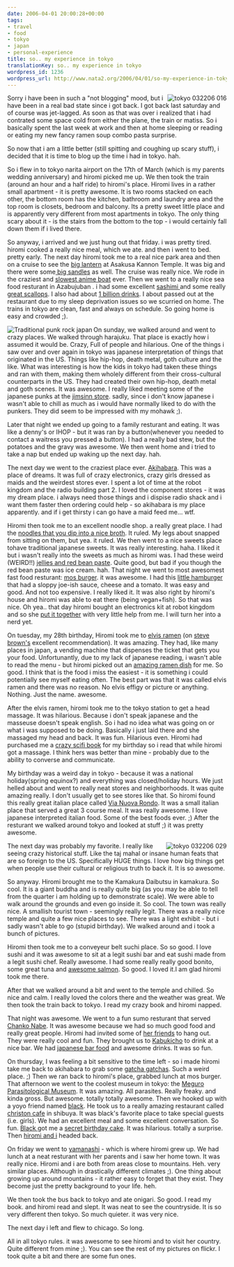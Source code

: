 ```yaml
---
date: 2006-04-01 20:00:28+00:00
tags:
- travel
- food
- tokyo
- japan
- personal-experience
title: so.. my experience in tokyo
translationKey: so.. my experience in tokyo
wordpress_id: 1236
wordpress_url: http://www.nata2.org/2006/04/01/so-my-experience-in-tokyo/
---
```


<a title="Photo Sharing" href="http://www.flickr.com/photos/natatwo/116388397/"><img align="right" alt="tokyo 032206 016" title="tokyo 032206 016" src="http://static.flickr.com/39/116388397_dadbeb9f34_m.jpg" /></a>Sorry i have been in such a "not blogging" mood,  but i have been in a real bad state since i got back. I got back last saturday and of course was jet-lagged. As soon as that was over i realized that i had contrated some space cold from either the plane, the train or matiss. So i basically spent the last week at work and then at home sleeping or reading or eating my new fancy ramen soup combo pasta surprise.

So now that i am a little better (still spitting and coughing up scary stuff), i decided that it is time to blog up the time i had in tokyo. hah.

So i flew in to tokyo narita airport on the 17th of March (which is my parents wedding anniversary) and hiromi picked me up. We then took the train (around an hour and a half ride) to hiromi's place. Hiromi lives in a rather small apartment - it is pretty awesome. It is two rooms stacked on each other, the bottom room has the kitchen, bathroom and laundry area and the top room is closets, bedroom and balcony. Its a pretty sweet little place and is apparently very different from most apartments in tokyo. The only thing scary about it - is the stairs from the bottom to the top - i would certainly fall down them if i lived there.

So anyway, i arrived and we just hung out that friday. i was pretty tired. hiromi cooked a really nice meal, which we ate. and then i went to bed. pretty early. The next day hiromi took me to a real nice park area and then on a cruise to see the <a href="http://www.flickr.com/photos/natatwo/114411589/in/set-72057594085151914/">big lantern</a> at Asakusa Kannon Temple. It was big and there were some<a href="http://www.flickr.com/photos/natatwo/114413811/in/set-72057594085151914/"> big sandles</a> as well.  The cruise was really nice. We rode in the craziest and <a href="http://www.flickr.com/photos/natatwo/114410781/in/set-72057594085151914/">slowest anime boat</a> ever. Then we went to a really nice sea food resturant in Azabujuban . i had some excellent <a href="http://www.flickr.com/photos/natatwo/114413048/in/set-72057594085151914/">sashimi </a>and some really <a href="http://www.flickr.com/photos/natatwo/114413283/in/set-72057594085151914/">great scallops</a>. I also had about <a href="http://www.flickr.com/photos/natatwo/114412985/in/set-72057594085151914/">1 billion drinks</a>.  I about passed out at the restaurant due to my sleep deprivation  issues  so we scurried on home. The trains in tokyo are clean, fast and always on schedule. So going home is easy and  crowded ;).

<a title="Photo Sharing" href="http://www.flickr.com/photos/natatwo/114556833/"><img align="left" alt="Traditional punk rock japan" title="Traditional punk rock japan" src="http://static.flickr.com/40/114556833_371ae95872_m.jpg" /></a>On sunday,  we walked around and went to crazy places. We walked through harajuku. That place is exactly how i assumed it would be. Crazy, Full of people and hilarious. One of the things i saw over and over again in tokyo was japanese interpretation of things that originated in the US. Things like hip-hop, death metal, goth culture and the like. What was interesting is how the kids in tokyo had taken these things and ran with them, making them wholely different from their cross-cultural counterparts in the US. They had created their own hip-hop, death metal and goth scenes. It was awesome. I really liked meeting some of the japanese punks at the <a href="http://www.google.com/url?sa=t&ct=res&cd=1&url=http%3A//homepage.mac.com/debutante.osaka/jimsinn.html&ei=qsUuRNu8O6P6oQLiq-XhCg&sig2=hye2UacICtZRm0OJHBf97A">jimsinn store</a>. sadly, since i don't know japanese i wasn't able to chill as much as i would have normally liked to do with the punkers. They did seem to be impressed with my mohawk ;).

Later that night we ended up going to a family resturant and eating. It was like a denny's or IHOP - but it was ran by a button(whenever you needed to contact a waitress you pressed a button). I had a really bad stew, but the potatoes and the gravy was awesome. We then went home and i tried to take a nap but ended up waking up the next day. hah.

The next day we went to the craziest place ever. <a class="Grey" href="http://www.flickr.com/photos/natatwo/tags/akihabara/">Akihabara</a>.  This was a place of dreams. It was full of crazy electronics, crazy girls dressed as maids and the weirdest stores ever. I spent a lot of time at the robot kingdom and the radio building part 2. I loved the component stores - it was my dream place. i always need those things and i dispise radio shack and i want them faster then ordering could help - so akihabara is my place apparently. and if i get thirsty i can go have a maid feed me... wtf.

Hiromi then took me to an excellent noodle shop. a really great place. I had the <a href="http://www.flickr.com/photos/natatwo/115240541/in/set-72057594085151914/">noodles that you dip into a nice broth</a>. It ruled. My legs about snapped from sitting on them, but yea. it ruled. We then went to a nice sweets place tohave traditional japanese sweets. It was really interesting. haha. I liked it but i wasn't really into the sweets as much as hiromi was. I had these weird (WEIRD!!) <a href="http://www.flickr.com/photos/natatwo/115240609/in/set-72057594085151914/">jellies and red bean paste</a>. Quite good, but bad if you though the red bean paste was ice cream. hah. That night we went to most awesomest fast food resturant: <a href="http://www.google.com/url?sa=t&ct=res&cd=1&url=http%3A//www.mos.co.jp/&ei=L8ouRMhCgqSlAs2W8dgK&sig2=JoescUCANDgU61w0Zo9TDQ">mos burger</a>. it was awesome. I had this <a href="http://www.flickr.com/photos/natatwo/115838078/in/set-72057594085151914/">little hamburger</a> that had a sloppy joe-ish sauce, cheese and a tomato. It was easy and good. And not too expensive. I really liked it. It was also right by hiromi's house and hiromi was able to eat there (being vegan+fish). So that was nice. Oh yea.. that day hiromi bought an electronics kit at robot kingdom and so she <a href="http://www.flickr.com/photos/natatwo/115837946/in/set-72057594085151914/">put it together</a> with very little help from me. I will turn her into a nerd yet.

On tuesday, my 28th birthday, Hiromi took me to <a href="http://www.flickr.com/photos/natatwo/115839463/in/set-72057594085151914/">elvis ramen</a> (on <a href="http://www.stevebrownismyhero.com/">steve brown's</a> excellent recommendation). It was amazing. They had, like many places in japan, a vending machine that dispenses the ticket that gets you your food. Unfortunantly, due to my lack of japanese reading,  i wasn't able to read the menu - but hiromi picked out an <a href="http://www.flickr.com/photos/natatwo/115838414/in/set-72057594085151914/">amazing ramen dish</a> for me. So good. I think that is the food i miss the easiest - it is something i could potentially see myself eating often.  The best part was that it was called elvis ramen and there was no reason. No elvis effigy or picture or anything. Nothing. Just the name. awesome.

After the elvis ramen, hiromi took me to the tokyo station to get a head massage. It was hilarious. Because i don't speak japanese and the masseuse doesn't speak english.  So i had no idea what was going on or what i was supposed to be doing. Basically i just laid there and she massaged my head and back. It was fun. Hilarious even. Hiromi had purchased me a <a href="http://www.amazon.com/gp/product/0345479211/sr=8-1/qid=1143930494/ref=pd_bbs_1/102-8138382-2132104?%5Fencoding=UTF8">crazy scifi book</a> for my birthday so i read that while hiromi got a massage. I think hers was better than mine - probably due to the ability to converse and communicate.

My birthday was a weird day in tokyo - because it was a national holiday(spring equinox?) and everything was closed/holiday hours. We just helled about and went to really neat stores and neighborhoods. It was quite amazing really. I don't usually get to see stores like that. So hiromi found this really great italian place called <a href="http://www.flickr.com/photos/natatwo/115839618/in/set-72057594085151914/">Via Nuova Rondo</a>. It was a small italian place that served a great 3 course meal. It was really awesome.  I love japanese interpreted italian food. Some of the best foods ever. ;)  After the resturant we walked around tokyo and looked at stuff ;) it was pretty awesome.

<a title="Photo Sharing" href="http://www.flickr.com/photos/natatwo/116389646/"><img align="right" title="tokyo 032206 029" alt="tokyo 032206 029" src="http://static.flickr.com/43/116389646_56a7868bf6_m.jpg" /></a>The next day was probably my favorite. I really like seeing crazy historical stuff. Like the taj mahal or insane human feats that are so foreign to the US. Specifically HUGE things. I love how big things get when people use their cultural or religious truth to back it. It is so awesome.

So anyway. Hiromi brought me to the Kamakura Daibutsu in kamakura. So cool. It is a giant buddha and is really quite big (as you may be able to tell from the quarter i am holding up to demonstrate scale). We were able to walk around the grounds and even go inside it. So cool. The town was really nice. A smallish tourist town - seemingly really legit. There was a really nice temple and quite a few nice places to see. There was a light exhibit - but i sadly wasn't able to go (stupid birthday). We walked around and i took a bunch of pictures.

Hiromi then took me to a conveyeur belt suchi place. So so good. I love sushi and it was awesome to sit at a legit sushi bar and eat sushi made from a legit sushi  chef. Really awesome. I had some really really good bonito, some great tuna and <a href="http://www.flickr.com/photos/natatwo/116382257/in/set-72057594085151914/">awesome salmon</a>. So good. I loved it.I am glad hiromi took me there.

After that we walked around a bit and went to the temple and chilled. So nice and calm. I really loved the colors there and the weather was great.  We then took the train back to tokyo. I read my crazy book and hiromi napped.

That night was awesome. We went to a fun sumo resturant that served <a href="http://metropolis.japantoday.com/tokyofooddrinksarchive349/302/tokyofooddrinksinc.htm">Chanko Nabe</a>. It was awesome because we had so much good food and really great people. Hiromi had invited some of <a href="http://www.flickr.com/photos/natatwo/116395781/in/set-72057594085151914/">her friends</a> to hang out. They were really cool and fun. They brought us to <a href="http://www.insite-tokyo.com/column/douglas/index4.html">Kabukicho</a> to drink at a nice bar. We had <a href="http://www.flickr.com/photos/natatwo/116395629/in/set-72057594085151914/">japanese bar food</a> and awesome drinks. It was so fun.

On thursday, I was feeling a bit sensitive to the time left - so i made hiromi take me back to akihabara to grab some <a href="http://images.google.com/images?q=gatcha+gatcha&btnG=Search">gatcha gatchas</a>. Such a weird place. ;) Then we ran back to hiromi's place, grabbed lunch at mos burger. That afternoon we went to the coolest museum in tokyo: the <a href="http://club.nokia.co.jp/tokyoq/weekly_updates/tqoole/parasite.html">Meguro Parasitological Museum</a>. It was amazing. All parasites. Really freaky. and kinda gross. But awesome. totally totally awesome.
Then we hooked up with a yoyo friend named <a href="http://www.google.com/url?sa=t&ct=res&cd=1&url=http%3A//www.officeblack.com/&ei=HAYvRJWEN6jeqALHgLXECg&sig2=2LP0LbjBk-s1vCa4JtOFMA">black</a>. He took us to a really amazing restaurant called <a href="http://club.nokia.co.jp/tokyoq/weekly_updates/tqoole/christon.html">christon cafe</a> in shibuya. It was black's favorite place to take special guests (i.e. girls). We had an excellent meal and some excellent conversation. So fun. <a href="http://www.flickr.com/photos/natatwo/116790789/in/set-72057594085151914/">Black </a>got me a <a href="http://www.flickr.com/photos/natatwo/116791690/in/set-72057594085151914/">secret birthday cake</a>. It was hilarious. totally a surprise. Then <a href="http://www.flickr.com/photos/natatwo/116790711/in/set-72057594085151914/">hiromi and i</a> headed back.

On friday we went to <a href="http://www.yamanashi-kankou.or.jp/english/">yamanashi</a> - which is where hiromi grew up. We had lunch at a neat resturant with her parents and i saw her home town. It was really nice. Hiromi and i are both from areas close to mountains. Heh. very similar places. Although in drastically different climates ;). One thing about growing up around mountains - it rather easy to forget that they exist. They become just the pretty background to your life. heh.

We then took the bus back to tokyo and ate onigari. So good. I read my book. and hiromi read and slept. It was neat to see the countryside. It is so very different then tokyo. So much quieter. it was very nice.

The next day i left and flew to chicago. So long.

All in all tokyo rules. it was awesome to see hiromi and to visit her country.  Quite different from mine ;). You can see the rest of my <a xhref="http://flickr.com/photos/natatwo/sets/72057594085151914/">pictures on flickr</a>. I took quite a bit and there are some fun ones.